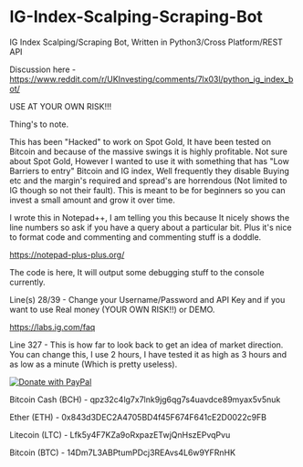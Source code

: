 # IG-Index-Scalping-Scraping-Bot
IG Index Scalping/Scraping Bot, Written in Python3/Cross Platform/REST API


Discussion here - https://www.reddit.com/r/UKInvesting/comments/7lx03l/python_ig_index_bot/

USE AT YOUR OWN RISK!!!

Thing's to note.

This has been "Hacked" to work on Spot Gold, It have been tested on Bitcoin and because of the massive swings it is highly profitable. Not sure about Spot Gold, However I wanted to use it with something that has "Low Barriers to entry" Bitcoin and IG index, Well frequently they disable Buying etc and the margin's required and spread's are horrendous (Not limited to IG though so not their fault). This is meant to be for beginners so you can invest a small amount and grow it over time.

I wrote this in Notepad++, I am telling you this because It nicely shows the line numbers so ask if you have a query about a particular bit. Plus it's nice to format code and commenting and commenting stuff is a doddle.

https://notepad-plus-plus.org/

The code is here, It will output some debugging stuff to the console currently.

Line(s) 28/39 - Change your Username/Password and API Key and if you want to use Real money (YOUR OWN RISK!!) or DEMO.

https://labs.ig.com/faq

Line 327 - This is how far to look back to get an idea of market direction. You can change this, I use 2 hours, I have tested it as high as 3 hours and as low as a minute (Which is pretty useless).

<a href="https://www.paypal.com/cgi-bin/webscr?cmd=_s-xclick&hosted_button_id=WQ6V6K8ZY6D84">
  <img src="https://www.paypalobjects.com/en_US/GB/i/btn/btn_donateCC_LG.gif" alt="Donate with PayPal" />
</a>

Bitcoin Cash (BCH) - qpz32c4lg7x7lnk9jg6qg7s4uavdce89myax5v5nuk

Ether (ETH) - 0x843d3DEC2A4705BD4f45F674F641cE2D0022c9FB

Litecoin (LTC) - Lfk5y4F7KZa9oRxpazETwjQnHszEPvqPvu

Bitcoin (BTC) - 14Dm7L3ABPtumPDcj3REAvs4L6w9YFRnHK
